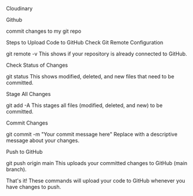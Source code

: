 Cloudinary

Github

commit changes to my git repo

Steps to Upload Code to GitHub
Check Git Remote Configuration

git remote -v
This shows if your repository is already connected to GitHub.

Check Status of Changes

git status
This shows modified, deleted, and new files that need to be committed.

Stage All Changes

git add -A
This stages all files (modified, deleted, and new) to be committed.

Commit Changes

git commit -m "Your commit message here"
Replace with a descriptive message about your changes.

Push to GitHub

git push origin main
This uploads your committed changes to GitHub (main branch).

That's it! These commands will upload your code to GitHub whenever you have changes to push.
